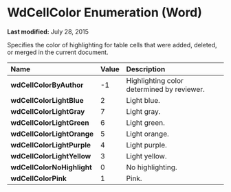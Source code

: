 
# WdCellColor Enumeration (Word)

 **Last modified:** July 28, 2015

Specifies the color of highlighting for table cells that were added, deleted, or merged in the current document.


|**Name**|**Value**|**Description**|
|:-----|:-----|:-----|
| **wdCellColorByAuthor**|-1|Highlighting color determined by reviewer.|
| **wdCellColorLightBlue**|2|Light blue.|
| **wdCellColorLightGray**|7|Light gray.|
| **wdCellColorLightGreen**|6|Light green.|
| **wdCellColorLightOrange**|5|Light orange.|
| **wdCellColorLightPurple**|4|Light purple.|
| **wdCellColorLightYellow**|3|Light yellow.|
| **wdCellColorNoHighlight**|0|No highlighting.|
| **wdCellColorPink**|1|Pink.|
